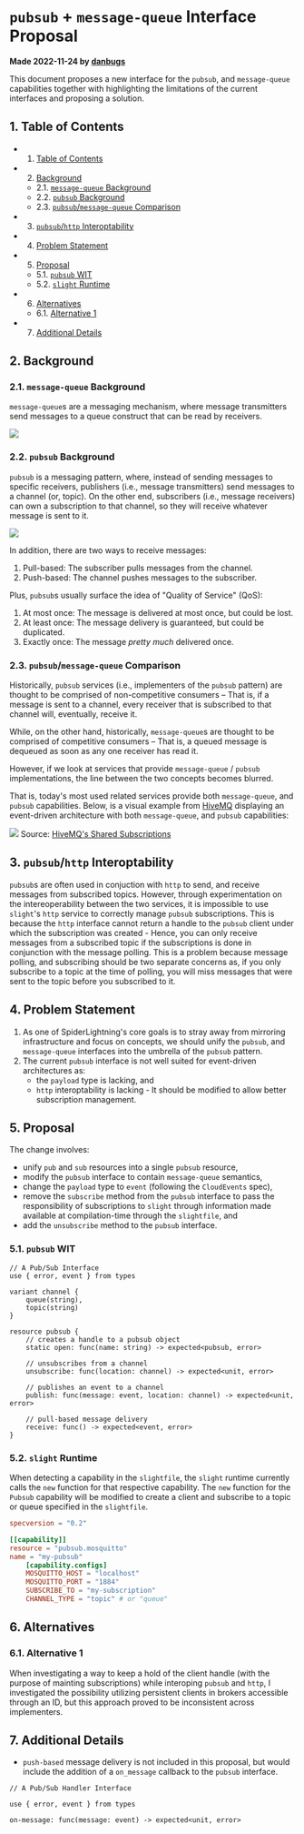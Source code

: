 # `pubsub` + `message-queue` Interface Proposal
**Made 2022-11-24 by [danbugs](https://github.com/danbugs)**

This document proposes a new interface for the `pubsub`, and `message-queue` capabilities together with highlighting the limitations of the current interfaces and proposing a solution.

##  1. <a name='TableofContents'></a>Table of Contents

<!-- vscode-markdown-toc -->
* 1. [Table of Contents](#TableofContents)
* 2. [Background](#Background)
	* 2.1. [`message-queue` Background](#message-queueBackground)
	* 2.2. [`pubsub` Background](#pubsubBackground)
	* 2.3. [`pubsub`/`message-queue` Comparison](#pubsubmessage-queueComparison)
* 3. [`pubsub`/`http` Interoptability](#pubsubhttpInteroptability)
* 4. [Problem Statement](#ProblemStatement)
* 5. [Proposal](#Proposal)
	* 5.1. [`pubsub` WIT](#pubsubWIT)
	* 5.2. [`slight` Runtime](#slightRuntime)
* 6. [Alternatives](#Alternatives)
	* 6.1. [Alternative 1](#Alternative1)
* 7. [Additional Details](#AdditionalDetails)

<!-- vscode-markdown-toc-config
	numbering=true
	autoSave=true
	/vscode-markdown-toc-config -->
<!-- /vscode-markdown-toc -->

##  2. <a name='Background'></a>Background

###  2.1. <a name='message-queueBackground'></a>`message-queue` Background

`message-queue`s are a messaging mechanism, where message transmitters send messages to a queue construct that can be read by receivers.

![](https://i.imgur.com/Rsa310j.png)

###  2.2. <a name='pubsubBackground'></a>`pubsub` Background

`pubsub` is a messaging pattern, where, instead of sending messages to specific receivers, publishers (i.e., message transmitters) send messages to a channel (or, topic). On the other end, subscribers (i.e., message receivers) can own a subscription to that channel, so they will receive whatever message is sent to it.

![](https://i.imgur.com/pC6SIC0.png)

In addition, there are two ways to receive messages:
1. Pull-based: The subscriber pulls messages from the channel.
1. Push-based: The channel pushes messages to the subscriber.

Plus, `pubsub`s usually surface the idea of "Quality of Service" (QoS):
1. At most once: The message is delivered at most once, but could be lost.
1. At least once: The message delivery is guaranteed, but could be duplicated.
1. Exactly once: The message *pretty much* delivered once.

###  2.3. <a name='pubsubmessage-queueComparison'></a>`pubsub`/`message-queue` Comparison

Historically, `pubsub` services (i.e., implementers of the `pubsub` pattern)  are thought to be comprised of non-competitive consumers – That is, if a message is sent to a channel, every receiver that is subscribed to that channel will, eventually, receive it.

While, on the other hand, historically, `message-queue`s are thought to be comprised of competitive consumers – That is, a queued message is dequeued as soon as any one receiver has read it.

However, if we look at services that provide `message-queue` / `pubsub` implementations, the line between the two concepts becomes blurred.

That is, today's most used related services provide both `message-queue`, and `pubsub` capabilities. Below, is a visual example from [HiveMQ](https://www.hivemq.com/) displaying an event-driven architecture with both `message-queue`, and `pubsub` capabilities:

![](./images/pubsub-interface-proposal-0.gif)
Source: [HiveMQ's Shared Subscriptions](https://www.hivemq.com/docs/hivemq/4.9/user-guide/shared-subscriptions.html)

##  3. <a name='pubsubhttpInteroptability'></a>`pubsub`/`http` Interoptability

`pubsub`s are often used in conjuction with `http` to send, and receive messages from subscribed topics. However, through experimentation on the intereoperability between the two services, it is impossible to use `slight`'s `http` service to correctly manage `pubsub` subscriptions. This is because the `http` interface cannot return a handle to the `pubsub` client under which the subscription was created - Hence, you can only receive messages from a subscribed topic if the subscriptions is done in conjunction with the message polling. This is a problem because message polling, and subscribing should be two separate concerns as, if you only subscribe to a topic at the time of polling, you will miss messages that were sent to the topic before you subscribed to it.

##  4. <a name='ProblemStatement'></a>Problem Statement

1. As one of SpiderLightning's core goals is to stray away from mirroring infrastructure and focus on concepts, we should unify the `pubsub`, and `message-queue` interfaces into the umbrella of the `pubsub` pattern.
1. The current `pubsub` interface is not well suited for event-driven architectures as:
	- the `payload` type is lacking, and
	- `http` interoptability is lacking - It should be modified to allow better subscription management.

##  5. <a name='Proposal'></a>Proposal

The change involves:
- unify `pub` and `sub` resources into a single `pubsub` resource,
- modify the `pubsub` interface to contain `message-queue` semantics,
- change the `payload` type to `event` (following the `CloudEvents` spec),
- remove the `subscribe` method from the `pubsub` interface to pass the responsibility of subscriptions to `slight` through information made available at compilation-time through the `slightfile`, and
- add the `unsubscribe` method to the `pubsub` interface.

###  5.1. <a name='pubsubWIT'></a>`pubsub` WIT

```wit
// A Pub/Sub Interface
use { error, event } from types

variant channel {
	queue(string),
	topic(string)
}

resource pubsub {
	// creates a handle to a pubsub object
	static open: func(name: string) -> expected<pubsub, error>

	// unsubscribes from a channel
	unsubscribe: func(location: channel) -> expected<unit, error>

	// publishes an event to a channel
	publish: func(message: event, location: channel) -> expected<unit, error> 

	// pull-based message delivery
	receive: func() -> expected<event, error>
}
```

###  5.2. <a name='slightRuntime'></a>`slight` Runtime

When detecting a capability in the `slightfile`, the `slight` runtime currently calls the `new` function for that respective capability. The `new` function for the `Pubsub` capability will be modified to create a client and subscribe to a topic or queue specified in the `slightfile`.

```toml
specversion = "0.2"

[[capability]]
resource = "pubsub.mosquitto"
name = "my-pubsub"
    [capability.configs]
    MOSQUITTO_HOST = "localhost"
    MOSQUITTO_PORT = "1884"
	SUBSCRIBE_TO = "my-subscription"
	CHANNEL_TYPE = "topic" # or "queue"
```

##  6. <a name='Alternatives'></a>Alternatives

###  6.1. <a name='Alternative1'></a>Alternative 1

When investigating a way to keep a hold of the client handle (with the purpose of mainting subscriptions) while interoping `pubsub` and `http`, I investigated the possibility utilizing persistent clients in brokers accessible through an ID, but this approach proved to be inconsistent across implementers.

##  7. <a name='AdditionalDetails'></a>Additional Details

- `push-based` message delivery is not included in this proposal, but would include the addition of a `on_message` callback to the `pubsub` interface.

```wit
// A Pub/Sub Handler Interface

use { error, event } from types

on-message: func(message: event) -> expected<unit, error>
```